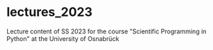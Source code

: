 # lectures_2023
Lecture content of SS 2023 for the course "Scientific Programming in Python" at the University of Osnabrück
